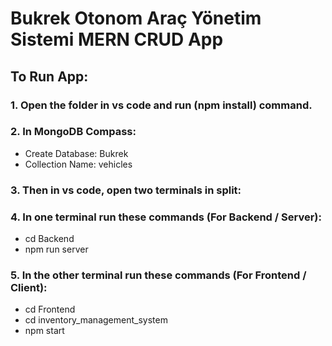 # Bukrek Otonom Araç Yönetim Sistemi MERN CRUD App


## To Run App:

### 1. Open the folder in vs code and run (npm install) command.
   
### 2. In MongoDB Compass:
   - Create Database: Bukrek
   - Collection Name: vehicles

### 3. Then in vs code, open two terminals in split:

### 4. In one terminal run these commands (For Backend / Server):
   - cd Backend
   - npm run server

### 5. In the other terminal run these commands (For Frontend / Client):
   - cd Frontend
   - cd inventory_management_system
   - npm start



